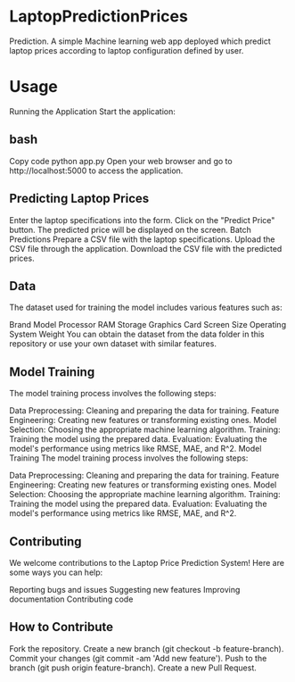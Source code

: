# LaptopPredictionPrices
Prediction.
A simple Machine learning web app deployed which predict laptop prices according to laptop configuration defined by user.
# Usage
Running the Application
Start the application:

## bash
Copy code
python app.py
Open your web browser and go to http://localhost:5000 to access the application.

## Predicting Laptop Prices
Enter the laptop specifications into the form.
Click on the "Predict Price" button.
The predicted price will be displayed on the screen.
Batch Predictions
Prepare a CSV file with the laptop specifications.
Upload the CSV file through the application.
Download the CSV file with the predicted prices.
## Data
The dataset used for training the model includes various features such as:

Brand
Model
Processor
RAM
Storage
Graphics Card
Screen Size
Operating System
Weight
You can obtain the dataset from the data folder in this repository or use your own dataset with similar features.
## Model Training
The model training process involves the following steps:

Data Preprocessing: Cleaning and preparing the data for training.
Feature Engineering: Creating new features or transforming existing ones.
Model Selection: Choosing the appropriate machine learning algorithm.
Training: Training the model using the prepared data.
Evaluation: Evaluating the model's performance using metrics like RMSE, MAE, and R^2.
Model Training
The model training process involves the following steps:

Data Preprocessing: Cleaning and preparing the data for training.
Feature Engineering: Creating new features or transforming existing ones.
Model Selection: Choosing the appropriate machine learning algorithm.
Training: Training the model using the prepared data.
Evaluation: Evaluating the model's performance using metrics like RMSE, MAE, and R^2.

## Contributing
We welcome contributions to the Laptop Price Prediction System! Here are some ways you can help:

Reporting bugs and issues
Suggesting new features
Improving documentation
Contributing code

## How to Contribute
Fork the repository.
Create a new branch (git checkout -b feature-branch).
Commit your changes (git commit -am 'Add new feature').
Push to the branch (git push origin feature-branch).
Create a new Pull Request.
